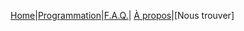 [Home](../index.md)|[Programmation](Programmation.md)|[F.A.Q.](Questions.md)| [À propos](Aboutus.md)|[Nous trouver]

